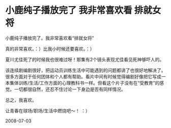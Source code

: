 # 小鹿纯子播放完了 我非常喜欢看 排就女将

小鹿纯子播放完了。我非常喜欢看“排就女将”

真的非常喜欢。：）比我小时候还要喜欢。：）

夏川尤佳死了的时候我也很难过呀！那集有2个镜头表现尤佳看见死神够吓人的。

该连续剧编剧很好，把运动员训练生活中可能遇到的问题都讲了也很好地解决了。很多方面对于任何团体和个人都有帮助。看片中间有时候觉得编剧好像把它写成一本集体训练/生活/工作方面的心理教科书一样。但看这个片子没有在“受教育”的感觉。一切都很自然，还忍不住讨论一下身边是否有同样情况。

总之，我喜欢。	

让青春在球场/职场/生活中燃烧吧～！ ：）

2008-07-03